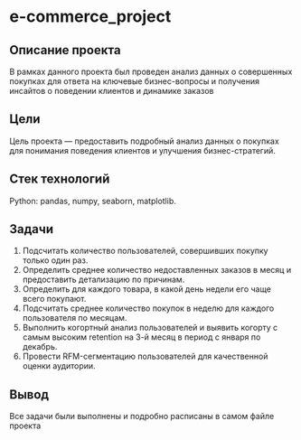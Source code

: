 # e-commerce_project

## Описание проекта
В рамках данного проекта был проведен анализ данных о совершенных покупках для ответа на ключевые бизнес-вопросы и получения инсайтов о поведении клиентов и динамике заказов

## Цели
Цель проекта — предоставить подробный анализ данных о покупках для понимания поведения клиентов и улучшения бизнес-стратегий.

## Стек технологий
Python: pandas, numpy, seaborn, matplotlib.

## Задачи
1) Подсчитать количество пользователей, совершивших покупку только один раз.
2) Определить среднее количество недоставленных заказов в месяц и предоставить детализацию по причинам.
3) Определить для каждого товара, в какой день недели его чаще всего покупают.
4) Подсчитать среднее количество покупок в неделю для каждого пользователя по месяцам.
5) Выполнить когортный анализ пользователей и выявить когорту с самым высоким retention на 3-й месяц в период с января по декабрь.
6) Провести RFM-сегментацию пользователей для качественной оценки аудитории.

## Вывод
Все задачи были выполнены и подробно расписаны в самом файле проекта
